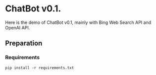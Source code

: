 # ChatBot v0.1.
Here is the demo of ChatBot v0.1, mainly with Bing Web Search API and OpenAI API.

## Preparation

### Requirements

```
pip install -r requirements.txt
```